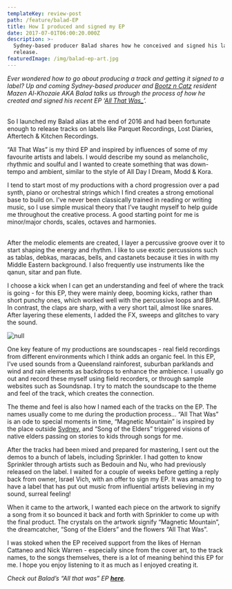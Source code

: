 ```yaml
---
templateKey: review-post
path: /feature/balad-EP
title: How I produced and signed my EP
date: 2017-07-01T06:00:20.000Z
description: >-
  Sydney-based producer Balad shares how he conceived and signed his latest
  release.
featuredImage: /img/balad-ep-art.jpg
---
```

_Ever wondered how to go about producing a track and getting it signed to a label? Up and coming Sydney-based producer and [Bootz n Catz](https://magazine.ravereviewz.net/interview/zankee-gulati-bootz-n-catz) resident Mazen Al-Khozaie AKA Balad talks us through the process of how he created and signed his recent EP ‘[All That Was_](https://soundcloud.com/baladmusic/sets/all-that-was-ep)’._
<br><br>

So I launched my Balad alias at the end of 2016 and had been fortunate enough to release tracks on labels like Parquet Recordings, Lost Diaries, Aftertech & Kitchen Recordings.

“All That Was” is my third EP and inspired by influences of some of my favourite artists and labels. I would describe my sound as melancholic, rhythmic and soulful and I wanted to create something that was down-tempo and ambient, similar to the style of All Day I Dream, Modd & Kora.

I tend to start most of my productions with a chord progression over a pad synth, piano or orchestral strings which I find creates a strong emotional base to build on. I’ve never been classically trained in reading or writing music, so I use simple musical theory that I’ve taught myself to help guide me throughout the creative process. A good starting point for me is minor/major chords, scales, octaves and harmonies.
<br><br>

After the melodic elements are created, I layer a percussive groove over it to start shaping the energy and rhythm. I like to use exotic percussions such as tablas, debkas, maracas, bells, and castanets because it ties in with my Middle Eastern background. I also frequently use instruments like the qanun, sitar and pan flute. 

I choose a kick when I can get an understanding and feel of where the track is going - for this EP, they were mainly deep, booming kicks, rather than short punchy ones, which worked well with the percussive loops and BPM. In contrast, the claps are sharp, with a very short tail, almost like snares. After layering these elements, I added the FX, sweeps and glitches to vary the sound.

![null](/img/balad-gig.jpg)

One key feature of my productions are soundscapes - real field recordings from different environments which I think adds an organic feel. In this EP, I’ve used sounds from a Queensland rainforest, suburban parklands and wind and rain elements as backdrops to enhance the ambience. I usually go out and record these myself using field recorders, or through sample websites such as Soundsnap. I try to match the soundscape to the theme and feel of the track, which creates the connection.

The theme and feel is also how I named each of the tracks on the EP. The names usually come to me during the production process… “All That Was” is an ode to special moments in time, “Magnetic Mountain” is inspired by the place outside [Sydney](https://www.ravereviewz.net/Events-Location/Sydney), and “Song of the Elders” triggered visions of native elders passing on stories to kids through songs for me.

After the tracks had been mixed and prepared for mastering, I sent out the demos to a bunch of labels, including Sprinkler. I had gotten to know Sprinkler through artists such as Bedouin and Nu, who had previously released on the label. I waited for a couple of weeks before getting a reply back from owner, Israel Vich, with an offer to sign my EP. It was amazing to have a label that has put out music from influential artists believing in my sound, surreal feeling!

When it came to the artwork, I wanted each piece on the artwork to signify a song from it so bounced it back and forth with Sprinkler to come up with the final product. The crystals on the artwork signify “Magnetic Mountain”, the dreamcatcher, “Song of the Elders” and the flowers “All That Was”.

I was stoked when the EP received support from the likes of Hernan Cattaneo and Nick Warren - especially since from the cover art, to the track names, to the songs themselves, there is a lot of meaning behind this EP for me. I hope you enjoy listening to it as much as I enjoyed creating it.

_Check out Balad’s “All that was” EP [**here**](https://www.beatport.com/release/all-that-was/2307924)._

